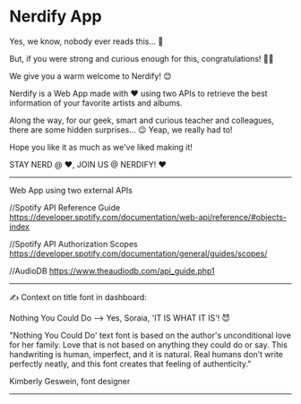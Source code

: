 # Nerdify App

Yes, we know, nobody ever reads this... 🥱

But, if you were strong and curious enough for this, congratulations! 🎉🥳

We give you a warm welcome to Nerdify! 😊

Nerdify is a Web App made with ❤️ using two APIs to retrieve the best information of your favorite artists and albums.

Along the way, for our geek, smart and curious teacher and colleagues, there are some hidden surprises... 😉 Yeap, we really had to!

Hope you like it as much as we've liked making it! 

STAY NERD @ ❤️, JOIN US @ NERDIFY! ❤️

--------------------------------------------------------------------------------------
Web App using two external APIs

//Spotify API Reference Guide 
https://developer.spotify.com/documentation/web-api/reference/#objects-index

//Spotify API Authorization Scopes
https://developer.spotify.com/documentation/general/guides/scopes/

//AudioDB
https://www.theaudiodb.com/api_guide.php1

--------------------------------------------------------------------------------------
✍️ Context on title font in dashboard:

Nothing You Could Do --> Yes, Soraia, 'IT IS WHAT IT IS'! 😈

"Nothing You Could Do' text font is based on the author's unconditional love for her family. Love that is not based on anything they could do or say. This handwriting is human, imperfect, and it is natural. Real humans don’t write perfectly neatly, and this font creates that feeling of authenticity."

Kimberly Geswein, font designer

--------------------------------------------------------------------------------------
